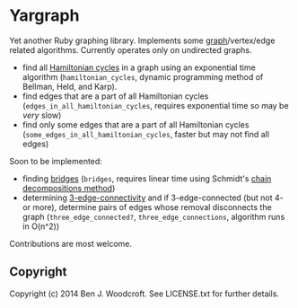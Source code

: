 # Yargraph

Yet another Ruby graphing library. Implements some [graph](http://en.wikipedia.org/wiki/Graph_theory)/vertex/edge related algorithms. Currently operates only on undirected graphs.

* find all [Hamiltonian cycles](http://en.wikipedia.org/wiki/Hamiltonian_cycle) in a graph using an exponential time algorithm (`hamiltonian_cycles`, dynamic programming method of Bellman, Held, and Karp).
* find edges that are a part of all Hamiltonian cycles (```edges_in_all_hamiltonian_cycles```, requires exponential time so may be _very_ slow)
* find only some edges that are a part of all Hamiltonian cycles (```some_edges_in_all_hamiltonian_cycles```, faster but may not find all edges)

Soon to be implemented:
* finding [bridges](http://en.wikipedia.org/wiki/Bridge_%28graph_theory%29) (```bridges```, requires linear time using Schmidt's [chain decompositions method](http://dx.doi.org/10.1016%2Fj.ipl.2013.01.016))
* determining [3-edge-connectivity](http://en.wikipedia.org/wiki/K-edge-connected_graph) and if 3-edge-connected (but not 4- or more), determine pairs of edges whose removal disconnects the graph (```three_edge_connected?```, ```three_edge_connections```, algorithm runs in O(n^2))

Contributions are most welcome.

## Copyright
Copyright (c) 2014 Ben J. Woodcroft. See LICENSE.txt for
further details.

